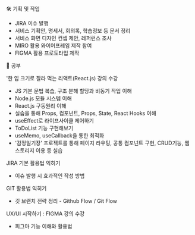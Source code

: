 🛠️ 기획 및 작업

- JIRA 이슈 발행
- 서비스 기획안, 명세서, 회의록, 학습정보 등 문서 정리
- 서비스 화면 디자인 컨셉 제안, 레퍼런스 조사
- MIRO 활용 와이어프레임 제작 참여
- FIGMA 활용 프로토타입 제작



📘 공부

'한 입 크기로 잘라 먹는 리액트(React.js) 강의 수강
 - JS 기본 문법 복습, 구조 분해 할당과 비동기 작업 이해
 - Node.js 모듈 시스템 이해 
 - React.js 구동원리 이해
 - 실습을 통해 Props, 컴포넌트, Props, State, React Hooks 이해
 - useEffect로 라이프사이클 제어하기
 - ToDoList 기능 구현해보기
 - useMemo, useCallback을 통한 최적화
 - '감정일기장' 프로젝트를 통해 페이지 라우팅, 공통 컴포넌트 구현,        CRUD기능, 웹 스토리지 이용 등 실습

 JIRA 기본 활용법 익히기
 - 이슈 발행 시 효과적인 작성 방법

 GIT 활용법 익히기
 - 깃 브랜치 전략 정리 - Github Flow / Git Flow

 UX/UI 시작하기 : FIGMA 강의 수강
 - 피그마 기능 이해와 활용법
 
